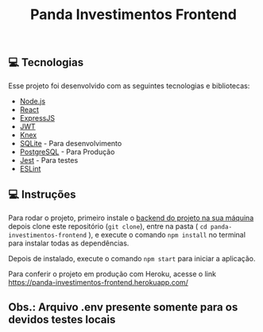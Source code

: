 <h1 align="center">
  Panda Investimentos Frontend
</h1>

<br>

## 💻 Tecnologias

Esse projeto foi desenvolvido com as seguintes tecnologias e bibliotecas:

- [Node.js](https://nodejs.org/en/)
- [React](https://reactjs.org)
- [ExpressJS](https://expressjs.com/)
- [JWT](https://jwt.io/)
- [Knex](http://knexjs.org/)
- [SQLite](https://www.sqlite.org/index.html) - Para desenvolvimento
- [PostgreSQL](https://www.postgresql.org/) - Para Produção
- [Jest](https://jestjs.io/) - Para testes
- [ESLint](https://eslint.org/)

## 💻 Instruções

Para rodar o projeto, primeiro instale o [backend do projeto na sua máquina](https://github.com/douglas-willian/panda-investimentos-backend)
depois clone este repositório (`git clone`), entre na pasta ( `cd panda-investimentos-frontend` ), e execute o comando `npm install` no terminal 
para instalar todas as dependências. 

Depois de instalado, execute o comando `npm start` para iniciar a aplicação. 

Para conferir o projeto em produção com Heroku, acesse o link https://panda-investimentos-frontend.herokuapp.com/

Obs.: Arquivo .env presente somente para os devidos testes locais
---
